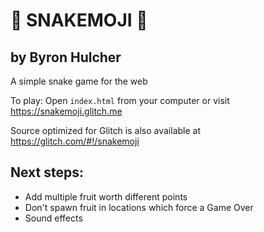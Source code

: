 # 🐍 SNAKEMOJI 🐍
## by Byron Hulcher

A simple snake game for the web

To play: Open `index.html` from your computer or visit https://snakemoji.glitch.me

Source optimized for Glitch is also available at https://glitch.com/#!/snakemoji

## Next steps:
- Add multiple fruit worth different points
- Don't spawn fruit in locations which force a Game Over
- Sound effects